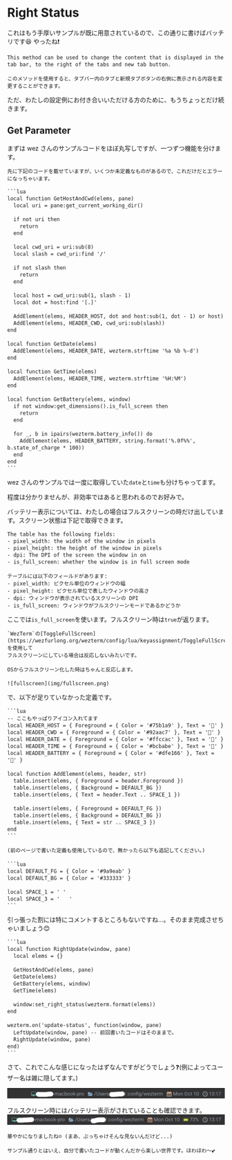 # Right Status

これはもう手厚いサンプルが既に用意されているので、この通りに書けばバッチリです😆 やったね❗️

```admonish info title="[window:set_right_status(string)](https://wezfurlong.org/wezterm/config/lua/window/set_right_status.html)"
This method can be used to change the content that is displayed in the tab bar, to the right of the tabs and new tab button. 

このメソッドを使用すると、タブバー内のタブと新規タブボタンの右側に表示される内容を変更することができます。
```
ただ、わたしの設定例にお付き合いいただける方のために、もうちょっとだけ続きます。

## Get Parameter
まずは wez さんのサンプルコードをほぼ丸写しですが、一つずつ機能を分けます。

```admonish warning
先に下記のコードを載せていますが、いくつか未定義なものがあるので、これだけだとエラーになっちゃいます。
```

~~~admonish example title="status.lua"
```lua
local function GetHostAndCwd(elems, pane)
  local uri = pane:get_current_working_dir()

  if not uri then
    return
  end

  local cwd_uri = uri:sub(8)
  local slash = cwd_uri:find '/'

  if not slash then
    return
  end

  local host = cwd_uri:sub(1, slash - 1)
  local dot = host:find '[.]'

  AddElement(elems, HEADER_HOST, dot and host:sub(1, dot - 1) or host)
  AddElement(elems, HEADER_CWD, cwd_uri:sub(slash))
end

local function GetDate(elems)
  AddElement(elems, HEADER_DATE, wezterm.strftime '%a %b %-d')
end

local function GetTime(elems)
  AddElement(elems, HEADER_TIME, wezterm.strftime '%H:%M')
end

local function GetBattery(elems, window)
  if not window:get_dimensions().is_full_screen then
    return
  end

  for _, b in ipairs(wezterm.battery_info()) do
    AddElement(elems, HEADER_BATTERY, string.format('%.0f%%', b.state_of_charge * 100))
  end
end
```
~~~

wez さんのサンプルでは一度に取得していた`date`と`time`も分けちゃってます。

程度は分かりませんが、非効率ではあると思われるのでお好みで。

バッテリー表示については、わたしの場合はフルスクリーンの時だけ出しています。スクリーン状態は下記で取得できます。

```admonish info title="[window:get_dimensions()](https://wezfurlong.org/wezterm/config/lua/window/get_dimensions.html)"
The table has the following fields:
- pixel_width: the width of the window in pixels
- pixel_height: the height of the window in pixels
- dpi: The DPI of the screen the window in on
- is_full_screen: whether the window is in full screen mode

テーブルには以下のフィールドがあります:
- pixel_width: ピクセル単位のウィンドウの幅
- pixel_height: ピクセル単位で表したウィンドウの高さ
- dpi: ウィンドウが表示されているスクリーンの DPI
- is_full_screen: ウィンドウがフルスクリーンモードであるかどうか

```

ここでは`is_full_screen`を使います。フルスクリーン時は`true`が返ります。

```admonish warning
`WezTerm`の[ToggleFullScreen](https://wezfurlong.org/wezterm/config/lua/keyassignment/ToggleFullScreen.html)を使用して
フルスクリーンにしている場合は反応しないみたいです。

OSからフルスクリーン化した時はちゃんと反応します。

![fullscreen](img/fullscreen.png)
```

で、以下が足りていなかった定義です。

~~~admonish example title="status.lua"
```lua
-- ここもやっぱりアイコン入れてます
local HEADER_HOST = { Foreground = { Color = '#75b1a9' }, Text = '' }
local HEADER_CWD = { Foreground = { Color = '#92aac7' }, Text = '' }
local HEADER_DATE = { Foreground = { Color = '#ffccac' }, Text = '' }
local HEADER_TIME = { Foreground = { Color = '#bcbabe' }, Text = '' }
local HEADER_BATTERY = { Foreground = { Color = '#dfe166' }, Text = '' }

local function AddElement(elems, header, str)
  table.insert(elems, { Foreground = header.Foreground })
  table.insert(elems, { Background = DEFAULT_BG })
  table.insert(elems, { Text = header.Text .. SPACE_1 })

  table.insert(elems, { Foreground = DEFAULT_FG })
  table.insert(elems, { Background = DEFAULT_BG })
  table.insert(elems, { Text = str .. SPACE_3 })
end
```

(前のページで書いた定義も使用しているので、無かったら以下も追記してください。)

```lua
local DEFAULT_FG = { Color = '#9a9eab' }
local DEFAULT_BG = { Color = '#333333' }

local SPACE_1 = ' '
local SPACE_3 = '   '
```
~~~

引っ張った割には特にコメントするところもないですね...。そのまま完成させちゃいましょう😊

~~~admonish example title="status.lua"
```lua
local function RightUpdate(window, pane)
  local elems = {}

  GetHostAndCwd(elems, pane)
  GetDate(elems)
  GetBattery(elems, window)
  GetTime(elems)

  window:set_right_status(wezterm.format(elems))
end

wezterm.on('update-status', function(window, pane)
  LeftUpdate(window, pane) -- 前回書いたコードはそのままで。
  RightUpdate(window, pane)
end)
```
~~~

さて、これでこんな感じになったはずなんですがどうでしょう❓(例によってユーザー名は雑に隠してます。)

![right-status](img/right-status.png)

フルスクリーン時にはバッテリー表示がされていることも確認できます。
![right-status](img/right-status-full.png)


```admonish success
華やかになりましたね☺️ (まあ、ぶっちゃけそんな見ないんだけど...) 

サンプル通りとはいえ、自分で書いたコードが動くんだから楽しい世界です。ほわほわ〜💕
```
